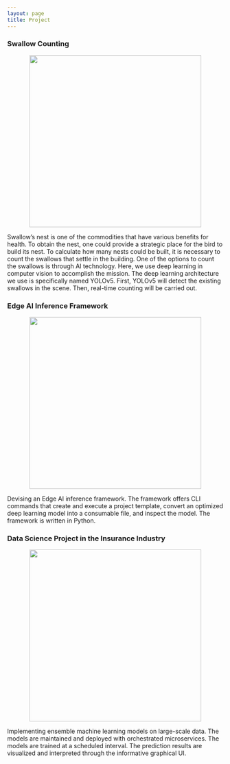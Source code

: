 ```yaml
---
layout: page
title: Project 
---
```



### Swallow Counting

<div align="center">

<img src="{{site.baseurl}}public/swallow.gif" width=400 style="float:right margin-left=10cm">

</div>

Swallow’s nest is one of the commodities that have various benefits for health. To obtain the nest, one could provide a strategic place for the bird to build its nest. To calculate how many nests could be built, it is necessary to count the swallows that settle in the building. One of the options to count the swallows is through AI technology. Here, we use deep learning in computer vision to accomplish the mission. The deep learning architecture we use is specifically named YOLOv5. First, YOLOv5 will detect the existing swallows in the scene. Then, real-time counting will be carried out.


### Edge AI Inference Framework

<div align="center">

<img src="{{site.baseurl}}public/edge-ai.gif" width=400 style="float:right margin-left=10cm">

</div>

Devising an Edge AI inference framework. The framework offers CLI commands that create and execute a project template, convert an optimized deep learning model into a consumable file, and inspect the model. The framework is written in Python.


### Data Science Project in the Insurance Industry

<div align="center">

<img src="{{site.baseurl}}public/data-science.png" width=400 style="float:right margin-left=10cm">

</div>

Implementing ensemble machine learning models on large-scale data. The models are maintained and deployed with orchestrated microservices. The models are trained at a scheduled interval. The prediction results are visualized and interpreted through the informative graphical UI.
